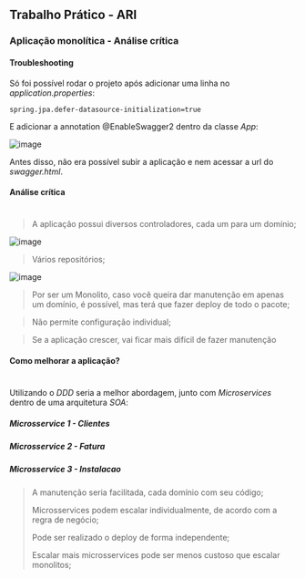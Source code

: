 ## Trabalho Prático - ARI
### Aplicação monolítica - Análise crítica


#### Troubleshooting
Só foi possível rodar o projeto após adicionar uma linha no _application.properties_:

```
spring.jpa.defer-datasource-initialization=true
```

E adicionar a annotation @EnableSwagger2 dentro da classe _App_:

![image](https://user-images.githubusercontent.com/39572088/133894560-d069bf90-57a6-4483-add8-14d914009053.png)

Antes disso, não era possível subir a aplicação e nem acessar a url do _swagger.html_.


#### Análise crítica
#
> A aplicação possui diversos controladores, cada um para um domínio;

![image](https://user-images.githubusercontent.com/39572088/133894732-ab1e7f92-c4f5-4a0b-a2b6-fa69e273644b.png)

> Vários repositórios;

![image](https://user-images.githubusercontent.com/39572088/133894740-c98f7533-5f9e-4ffe-9db8-1d83c749b829.png)

> Por ser um Monolito, caso você queira dar manutenção em apenas um domínio, é possível, mas terá que fazer deploy de todo o pacote;

> Não permite configuração individual;

> Se a aplicação crescer, vai ficar mais difícil de fazer manutenção

#### Como melhorar a aplicação?
#
Utilizando o _DDD_ seria a melhor abordagem, junto com _Microservices_ dentro de uma arquitetura _SOA_:

##### Microsservice 1 - Clientes


##### Microsservice 2 - Fatura


##### Microsservice 3 - Instalacao

> A manutenção seria facilitada, cada domínio com seu código;
> 
> Microsservices podem escalar individualmente, de acordo com a regra de negócio;
> 
> Pode ser realizado o deploy de forma independente;
>
> Escalar mais microsservices pode ser menos custoso que escalar monolitos;

